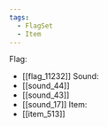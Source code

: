```yaml
---
tags:
  - FlagSet
  - Item
---
```

Flag:
- [[flag_11232]]
Sound:
- [[sound_44]]
- [[sound_43]]
- [[sound_17]]
Item:
- [[item_513]]

